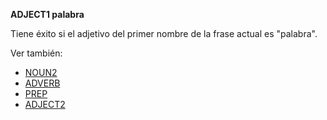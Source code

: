 **ADJECT1 palabra**

Tiene éxito si el adjetivo del primer nombre de la frase actual es "palabra".

Ver también:

* [NOUN2](NOUN2_ES)
* [ADVERB](ADVERB_ES)
* [PREP](PREP_ES)
* [ADJECT2](ADJECT2_ES)